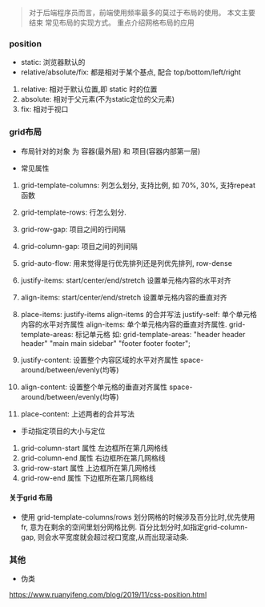 >  对于后端程序员而言，前端使用频率最多的莫过于布局的使用。 本文主要结束 常见布局的实现方式。 重点介绍网格布局的应用


### position
- static: 浏览器默认的
- relative/absolute/fix: 都是相对于某个基点, 配合 top/bottom/left/right 

1. relative: 相对于默认位置,即 static 时的位置
2. absolute: 相对于父元素(不为static定位的父元素)
3. fix: 相对于视口


### grid布局
- 布局针对的对象 为 容器(最外层) 和 项目(容器内部第一层) 

- 常见属性
1. grid-template-columns:  列怎么划分, 支持比例, 如 70%, 30%, 支持repeat函数
2. grid-template-rows: 行怎么划分. 
3. grid-row-gap: 项目之间的行间隔
4. grid-column-gap: 项目之间的列间隔
5. grid-auto-flow: 用来觉得是行优先排列还是列优先排列,  row-dense
6. justify-items: start/center/end/stretch  设置单元格内容的水平对齐
7. align-items: start/center/end/stretch  设置单元格内容的垂直对齐
8. place-items: justify-items align-items 的合并写法
   justify-self: 单个单元格内容的水平对齐属性
   align-items: 单个单元格内容的垂直对齐属性. 
   grid-template-areas: 标记单元格
   如: grid-template-areas: "header header header"
                            "main main sidebar"
                            "footer footer footer";
                            
9. justify-content: 设置整个内容区域的水平对齐属性 space- around/between/evenly(均等)
10. align-content: 设置整个单元格的垂直对齐属性 space- around/between/evenly(均等)
11. place-content: 上述两者的合并写法

- 手动指定项目的大小与定位
1. grid-column-start 属性 左边框所在第几网格线
2. grid-column-end 属性   右边框所在第几网格线
3. grid-row-start 属性    上边框所在第几网格线 
4. grid-row-end 属性      下边框所在第几网格线   

#### 关于grid 布局

- 使用 grid-template-columns/rows 划分网格的时候涉及百分比时,优先使用 fr, 意为在剩余的空间里划分网格比例. 百分比划分时,如指定grid-column-gap, 则会水平宽度就会超过视口宽度,从而出现滚动条. 

### 其他

-  伪类 



https://www.ruanyifeng.com/blog/2019/11/css-position.html